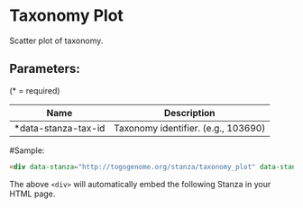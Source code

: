 Taxonomy Plot
=============

Scatter plot of taxonomy.

## Parameters:

(* = required)

| Name                 | Description                          |
|----------------------|--------------------------------------|
| *data-stanza-tax-id  | Taxonomy identifier. (e.g., 103690)  |

#Sample:

```html
<div data-stanza="http://togogenome.org/stanza/taxonomy_plot" data-stanza-tax-id="103690"></div>
```

The above `<div>` will automatically embed the following Stanza in your HTML page.

<div data-stanza="/stanza/taxonomy_plot" data-stanza-tax-id="103690"></div>

